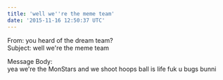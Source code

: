 ```yaml
---
title: 'well we''re the meme team'
date: '2015-11-16 12:50:37 UTC'
---
```


From: you heard of the dream team?  
Subject: well we're the meme team  

Message Body:  
yea we're the MonStars and we shoot hoops ball is life fuk u bugs bunni
